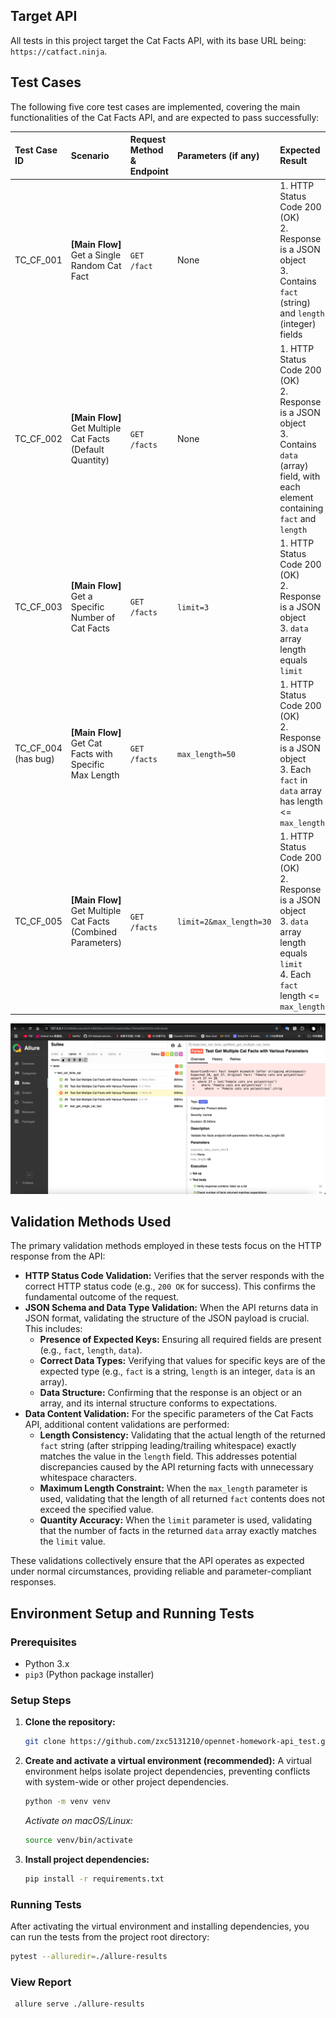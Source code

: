 ## Target API

All tests in this project target the Cat Facts API, with its base URL being: `https://catfact.ninja`.

## Test Cases

The following five core test cases are implemented, covering the main functionalities of the Cat Facts API, and are expected to pass successfully:

| Test Case ID       | Scenario                               | Request Method & Endpoint  | Parameters (if any)                | Expected Result                                                          | Validation Method                                                       |
|:-------------------| :------------------------------------- | :----------------------- | :--------------------------------- | :----------------------------------------------------------------------- | :---------------------------------------------------------------------- |
| TC_CF_001          | **[Main Flow]** Get a Single Random Cat Fact | `GET /fact`              | None                               | 1. HTTP Status Code 200 (OK) <br> 2. Response is a JSON object <br> 3. Contains `fact` (string) and `length` (integer) fields | 1. Check status code <br> 2. Check response JSON structure and data types <br> 3. Validate `fact` length matches `length` value (after stripping whitespace) |
| TC_CF_002          | **[Main Flow]** Get Multiple Cat Facts (Default Quantity) | `GET /facts`             | None                               | 1. HTTP Status Code 200 (OK) <br> 2. Response is a JSON object <br> 3. Contains `data` (array) field, with each element containing `fact` and `length` | 1. Check status code <br> 2. Check response JSON structure <br> 3. Validate `data` array element structure |
| TC_CF_003          | **[Main Flow]** Get a Specific Number of Cat Facts | `GET /facts`             | `limit=3`                          | 1. HTTP Status Code 200 (OK) <br> 2. Response is a JSON object <br> 3. `data` array length equals `limit` | 1. Check status code <br> 2. Validate `data` array length matches `limit` |
| TC_CF_004<br/>(has bug) | **[Main Flow]** Get Cat Facts with Specific Max Length | `GET /facts`             | `max_length=50`                    | 1. HTTP Status Code 200 (OK) <br> 2. Response is a JSON object <br> 3. Each `fact` in `data` array has length <= `max_length` | 1. Check status code <br> 2. Validate length of each `fact`             |
| TC_CF_005          | **[Main Flow]** Get Multiple Cat Facts (Combined Parameters) | `GET /facts`             | `limit=2&max_length=30`            | 1. HTTP Status Code 200 (OK) <br> 2. Response is a JSON object <br> 3. `data` array length equals `limit` <br> 4. Each `fact` length <= `max_length` | 1. Check status code <br> 2. Validate `data` array length and length of each `fact` |

![allure-report.png](allure-report.png)

## Validation Methods Used

The primary validation methods employed in these tests focus on the HTTP response from the API:

* **HTTP Status Code Validation:** Verifies that the server responds with the correct HTTP status code (e.g., `200 OK` for success). This confirms the fundamental outcome of the request.
* **JSON Schema and Data Type Validation:** When the API returns data in JSON format, validating the structure of the JSON payload is crucial. This includes:
    * **Presence of Expected Keys:** Ensuring all required fields are present (e.g., `fact`, `length`, `data`).
    * **Correct Data Types:** Verifying that values for specific keys are of the expected type (e.g., `fact` is a string, `length` is an integer, `data` is an array).
    * **Data Structure:** Confirming that the response is an object or an array, and its internal structure conforms to expectations.
* **Data Content Validation:** For the specific parameters of the Cat Facts API, additional content validations are performed:
    * **Length Consistency:** Validating that the actual length of the returned `fact` string (after stripping leading/trailing whitespace) exactly matches the value in the `length` field. This addresses potential discrepancies caused by the API returning facts with unnecessary whitespace characters.
    * **Maximum Length Constraint:** When the `max_length` parameter is used, validating that the length of all returned `fact` contents does not exceed the specified value.
    * **Quantity Accuracy:** When the `limit` parameter is used, validating that the number of facts in the returned `data` array exactly matches the `limit` value.

These validations collectively ensure that the API operates as expected under normal circumstances, providing reliable and parameter-compliant responses.

## Environment Setup and Running Tests

### Prerequisites

* Python 3.x
* `pip3` (Python package installer)

### Setup Steps

1.  **Clone the repository:**
    ```bash
    git clone https://github.com/zxc5131210/opennet-homework-api_test.git
    ```
2.  **Create and activate a virtual environment (recommended):**
    A virtual environment helps isolate project dependencies, preventing conflicts with system-wide or other project dependencies.
    ```bash
    python -m venv venv
    ```
    *Activate on macOS/Linux:*
    ```bash
    source venv/bin/activate
    ```
3.  **Install project dependencies:**
    ```bash
    pip install -r requirements.txt
    ```

### Running Tests

After activating the virtual environment and installing dependencies, you can run the tests from the project root directory:

```bash
pytest --alluredir=./allure-results
````
### View Report 

```bash
 allure serve ./allure-results
```